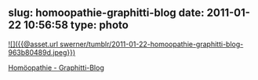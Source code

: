 slug: homoopathie-graphitti-blog
date: 2011-01-22 10:56:58
type: photo
---

[![]({{@asset.url swerner/tumblr/2011-01-22-homoopathie-graphitti-blog-963b80489d.jpeg}})](http://www.graphitti-blog.de/2011/01/20/homoopathie/)

[Homöopathie - Graphitti-Blog](http://www.graphitti-blog.de/2011/01/20/homoopathie/)
